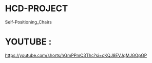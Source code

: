 # HCD-PROJECT
Self-Positioning_Chairs 
# YOUTUBE :
https://youtube.com/shorts/hGmPPmC3Thc?si=cKQJ8EVJqMJGOpGP 